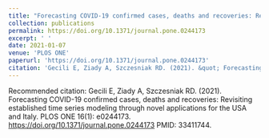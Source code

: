 ```yaml
---
title: "Forecasting COVID-19 confirmed cases, deaths and recoveries: Revisiting established time series modeling through novel applications for the USA and Italy"
collection: publications
permalink: https://doi.org/10.1371/journal.pone.0244173
excerpt: ' '
date: 2021-01-07
venue: 'PLOS ONE'
paperurl: 'https://doi.org/10.1371/journal.pone.0244173'
citation: 'Gecili E, Ziady A, Szczesniak RD. (2021). &quot; Forecasting COVID-19 confirmed cases, deaths and recoveries: Revisiting established time series modeling through novel applications for the USA and Italy.&quot; <i> PLOS ONE</i>. 16(1): e0244173.'
---
```


Recommended citation: Gecili E, Ziady A, Szczesniak RD. (2021). Forecasting COVID-19 confirmed cases, deaths and recoveries: Revisiting established time series modeling through novel applications for the USA and Italy. PLOS ONE 16(1): e0244173. https://doi.org/10.1371/journal.pone.0244173 PMID: 33411744.
